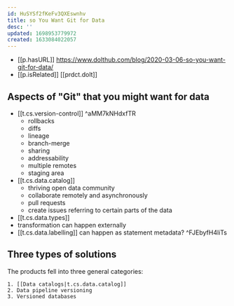 ```yaml
---
id: HuSYSf2fKeFv3QXEswnhv
title: so You Want Git for Data
desc: ''
updated: 1698953779972
created: 1633084022057
---
```




- [[p.hasURL]] https://www.dolthub.com/blog/2020-03-06-so-you-want-git-for-data/
- [[p.isRelated]] [[prdct.dolt]]

## Aspects of "Git" that you might want for data 

- [[t.cs.version-control]] ^aMM7kNHdxfTR
  - rollbacks
  - diffs
  - lineage
  - branch-merge
  - sharing
  - addressability
  - multiple remotes
  - staging area
- [[t.cs.data.catalog]]
  - thriving open data community
  - collaborate remotely and asynchronously
  - pull requests
  - create issues referring to certain parts of the data
- [[t.cs.data.types]]
- transformation can happen externally
- [[t.cs.data.labelling]] can happen as statement metadata? ^FJEbyfH4liTs

## Three types of solutions

The products fell into three general categories:

    1. [[Data catalogs|t.cs.data.catalog]]
    2. Data pipeline versioning
    3. Versioned databases
